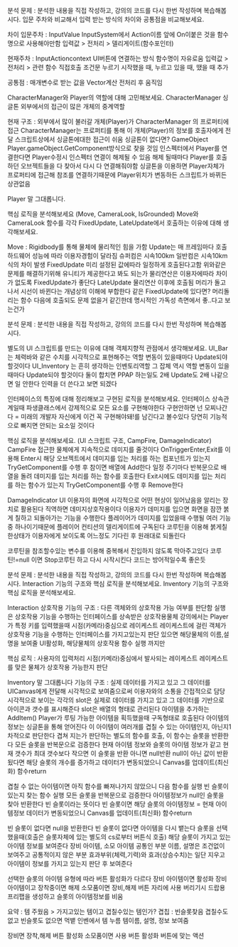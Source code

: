 분석 문제 : 분석한 내용을 직접 작성하고, 강의의 코드를 다시 한번 작성하며 복습해봅시다.
입문 주차와 비교해서 입력 받는 방식의 차이와 공통점을 비교해보세요.


차이
입문주차 : InputValue 
InputSystem에서 Action이름 앞에 On이붙은 것을 함수명으로 사용해야만함
입력값 > 전처리 > 델리게이트(함수포인터)


현재주차 : InputActioncontext
UI버튼에 연결하는 방식 함수명이 자유로움
입력값 > 전처리 > 관련 함수 직접호출
조건문 누르기 시작했을 때, 누르고 있을 때, 땠을 때 추가


공통점 : 매개변수로 받는 값을 Vector계산 전처리 후 움직임


CharacterManager와 Player의 역할에 대해 고민해보세요.
CharacterManager 싱글톤 외부에서의 접근이 많은 개체의 중계역할

현재 구조 : 외부에서 많이 불러갈 개체(Player)가 CharacterManager 의 프로퍼티에 접근
CharacterManager는 프로퍼티를 통해 이 개체(Player)의 정보를 호출자에게 전달
스크립트상에서 싱글톤에대한 접근이 쉬움
싱글톤이 없다면? GameObject Player.gameObject.GetComponent방식으로 찾을 것임
인스펙터에서 Player를 연결한다면 Player수정시 인스펙터 연결이 해제될 수 있음
해제 될때마다 Player를 호출하던 오브젝트들을 다 찾아서 다시 다 연결해줘야함
싱글톤을 이용하면 Player자체가 프로퍼티에 접근해 참조를 연결하기때문에
Player위치가 변동하든 스크립트가 바뀌든 상관없음


Player 말 그대롭니다.


핵심 로직을 분석해보세요 (Move, CameraLook, IsGrounded)
Move와 CameraLook 함수를 각각 FixedUpdate, LateUpdate에서 호출하는 이유에 대해 생각해보세요.


Move : Rigidbody를 통해 물체에 물리적인 힘을 가함
Update는 매 프레임마다 호출 하드웨어 성능에 따라 이용자경험이 달라짐
슈퍼컴은 시속100km 일반컴은 시속10km식의 차이 발생
FixedUpdate 미리 설정된 값에따라 일정하게 호출된다고함 위와같은 문제를 해결하기위해
유니티가 제공한다고 봐도 되는가 물리연산은 이용자에따라 차이가 없도록 FixedUpdate가 좋단다
LateUpdate 물리연산 이후에 호출됨 머리가 돌고나서 시선이 바뀐다는 개념상의 이해에 부합한다
같은 FixedUpdate에 있다면? 머리돌리는 함수 다음에 호출되도 문제 없을거 같긴한데
명시적인 가독성 측면에서 좋..다고 보는건가





분석 문제 : 분석한 내용을 직접 작성하고, 강의의 코드를 다시 한번 작성하며 복습해봅시다.


별도의 UI 스크립트를 만드는 이유에 대해 객체지향적 관점에서 생각해보세요.
UI_Bar 는 체력바와 같은 수치를 시각적으로 표현해주는 역할 변동이 있을때마다 Update되야 할것이다
UI_Inventory 는 흔히 생각하는 인벤토리역할 그 잡체 역시 역할 변동이 있을때마다 Update되야 할것이다
둘이 합치면 PPAP 하는일도 2배 Update도 2배 나같으면 일 안한다
인력을 더 쓴다고 보면 되겠다


인터페이스의 특징에 대해 정리해보고 구현된 로직을 분석해보세요.
인터페이스 상속관계일때 파생클래스에서 강제적으로 모든 요소를 구현해야한다
구현안하면 넌 모찌나간다 = 미래의 개발자 자신에게 이건 꼭 구현해야돼!를 남긴다고 볼수있다
당연히 기능적으로 빠지면 안되는 요소일 것이다


핵심 로직을 분석해보세요. (UI 스크립트 구조, CampFire, DamageIndicator)
CampFire 접근한 물체에게 지속적으로 데미지를 줄것이다
OnTriggerEnter,Exit를 이용해 Enter시 해당 오브젝트에서 데미지를 입는 처리를 하는
컴포넌트가 있는지 TryGetComponent를 수행 후 참이면 배열에 Add한다
일정 주기마다 반복문으로 배열을 돌려 데미지를 입는 처리를 하는 함수를 호출한다
Exit시에도 데미지를 입는 처리를 하는 함수가 있는지 TryGetComponent를 수행 후 Remove한다


DamageIndicator
UI 이용자의 화면에 시각적으로 어떤 현상이 일어났음을 알리는 장치로 활용된다
직역하면 데미지상호작용이다
이용자가 데미지를 입으면 화면을 잠깐 붉게 칠하고 되돌아가는 기능을 수행한다
플레이어가 데미지를 입었을때 수행될 여러 기능 중 하나이기때문에
플레이어 컨티션의 델리게이트에 구독된다
코루틴을 이용해 붉게칠한상태가 이용자에게 보이도록 어느정도 기다린 후 원래대로 되돌린다

코루틴을 참조할수있는 변수를 이용해 중복해서 진입하지 않도록 막아주고있다
코루틴!=null 이면 Stop코루틴 하고 다시 시작시킨다
코드는 방어적일수록 좋은듯


분석 문제 : 분석한 내용을 직접 작성하고, 강의의 코드를 다시 한번 작성하며 복습해봅시다.
Interaction 기능의 구조와 핵심 로직을 분석해보세요.
Inventory 기능의 구조와 핵심 로직을 분석해보세요.


Interaction 상호작용
기능의 구조 :
다른 객체와의 상호작용 가능 여부를 판단함
실행은 상호작용 기능을 수행하는 인터페이스를 상속받은 상호작용물체
강의에서는 Player가 특정 키를 입력했을때 시점(카메라)중심으로 레이케스트
레이케스트에 걸린 객체가 상호작용 기능을 수행하는 인터페이스를 가지고있는지 판단
있으면 해당물체의 이름,설명을 보여줄 UI활성화, 해당물체의 상호작용 함수 실행 까지만

핵심 로직 :
사용자의 입력처리
시점(카메라)중심에서 발사되는 레이케스트
레이케스트를 맞은 물체가 상호작용 가능한지 판단


Inventory 말 그대롭니다
기능의 구조 :
실제 데이터를 가지고 있고 그 데이터를 UICanvas에게 전달해
시각적으로 보여줌으로써 이용자와의 소통을 간접적으로 담당
시각적으로 보이는 각각의 slot은 실제로 데이터를 가지고 있고
그 데이터를 기반으로 아이콘과 갯수를 표시해준다
slot은 배열의 형태로 관리된다
아이템을 추가하는 AddItem() Player가 루팅 가능한 아이템을 획득했을때 구독형태로 호출된다
아이템의 정보는 싱글톤을 통해 얻어진다
이 아이템이 여러개를 겹칠 수 있는 아이템인지, 아닌지1차적으로 판단한다
겹쳐 지는가 판단하는 별도의 함수를 호출, 이 함수는 슬롯을 반환한다
모든 슬롯을 반복문으로 검증한다
현재 아이템 정보와 슬롯의 아이템 정보가 같고 현재 갯수가 최대 갯수보다 작으면 이 슬롯을 반환
아니면 null반환
null이 아닌 값이 반환됬다면 해당 슬롯의 개수를 증가하고
데이터가 변동되었으니 Canvas를 업데이트(최신화)
함수return


겹칠 수 없는 아이템이면 아직 함수를 빠져나가지 않았으니 다음 함수를 실행
빈 슬롯이 있는지 찾는 함수 실행
모든 슬롯을 반복문으로 검증한다
아이템정보가 null인 슬롯을 찾아 반환한다 빈 슬롯이라는 뜻이다
빈 슬롯이면 해당 슬롯의 아이템정보 = 현재 아이템정보
데이터가 변동되었으니 Canvas를 업데이트(최신화)
함수return


빈 슬롯이 없다면 null을 반환한다
빈 슬롯이 없다면 아이템을 다시 뱉는다
슬롯을 선택 했을때(호출은 슬롯자체에 있는 별도의 cs로부터 버튼식 호출)
해당 슬롯이 가지고 있는 아이템 정보를 보여준다
장비 아이템, 소모 아이템 공통인 부분 이름, 설명은 조건없이 보여주고
공통적이지 않은 부분 효과부위(체력,기력)와 효과(상승수치)는
일단 지우고
아이템이 정보를 가지고 있는지 판단 후 보여준다


선택한 슬롯의 아이템 유형에 따라 버튼 활성화가 다르다
장비 아이템이면 활성화 장비 아이템이고 장착중이면 해제
소모품이면 장비,해제 버튼 자리에 사용
버리기시 드랍용 프리팹을 생성하고 슬롯의 아이템정보를 비움


요약 :
템 주웠음 > 가지고있는 템이고 겹칠수있는 템인가? 겹칩 : 빈슬롯찾음
겹칠수도 없고 빈슬롯도 없으면 먹뱉
인벤에서 템 누름 템이름, 설명, 정보 보여줌

장비면 장착,해제 버튼 활성화
소모품이면 사용 버튼 활성화
버튼에 맞는 액션
